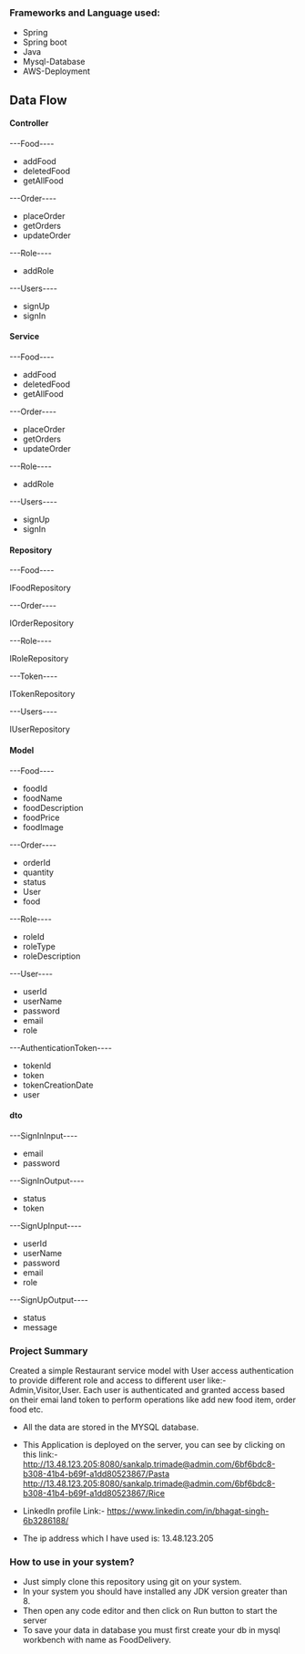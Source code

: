 ### Frameworks and Language used:
 - Spring
 - Spring boot
 - Java
 - Mysql-Database
 - AWS-Deployment
 
## Data Flow
 #### Controller
---Food----
 - addFood
 - deletedFood
 - getAllFood

 ---Order----
 - placeOrder
 - getOrders
 - updateOrder

 ---Role----
 - addRole

 ---Users----
 - signUp
 - signIn

 #### Service
  ---Food----
 - addFood
 - deletedFood
 - getAllFood

 ---Order----
 - placeOrder
 - getOrders
 - updateOrder

 ---Role----
 - addRole

 ---Users----
 - signUp
 - signIn

 #### Repository
 ---Food----

 IFoodRepository

 ---Order----

 IOrderRepository

 ---Role----

 IRoleRepository

 ---Token----

 ITokenRepository

 ---Users----

 IUserRepository

 #### Model
 ---Food----
 - foodId
 - foodName
 - foodDescription
 - foodPrice
 - foodImage
 
 ---Order----
 - orderId
 - quantity
 - status
 - User
 - food

 ---Role----
 - roleId
 - roleType
 - roleDescription

 ---User----
 - userId
 - userName
 - password
 - email
 - role

---AuthenticationToken----
- tokenId
- token
- tokenCreationDate
- user

#### dto
 ---SignInInput----
 - email
 - password
 
 ---SignInOutput----
 - status
 - token

 ---SignUpInput----
 - userId
 - userName
 - password
 - email
 - role

 ---SignUpOutput----
 - status
 - message

### Project Summary
Created a simple Restaurant service model with User access authentication to provide different role and access to different user like:- Admin,Visitor,User. Each user is authenticated and granted access based on their emai land token to perform operations like add new food item, order food etc.


- All the data are stored in the MYSQL database.

- This Application is deployed on the server, you can see by clicking on this link:-
http://13.48.123.205:8080/sankalp.trimade@admin.com/6bf6bdc8-b308-41b4-b69f-a1dd80523867/Pasta
http://13.48.123.205:8080/sankalp.trimade@admin.com/6bf6bdc8-b308-41b4-b69f-a1dd80523867/Rice

- LinkedIn profile Link:-
https://www.linkedin.com/in/bhagat-singh-6b3286188/


- The ip address which I have used is:
13.48.123.205

### How to use in your system?
 - Just simply clone this repository using git on your system.
 - In your system you should have installed any JDK version     greater than 8.
 - Then open any code editor and then click on Run button to start the server
 - To save your data in database you must first create your db in mysql workbench with name as FoodDelivery.
